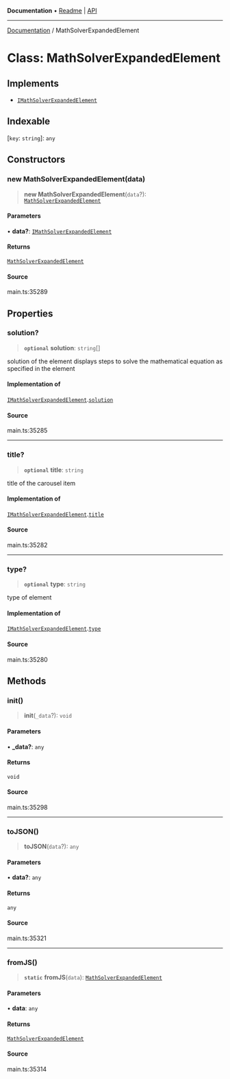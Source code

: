 **Documentation** • [Readme](../README.md) \| [API](../globals.md)

***

[Documentation](../README.md) / MathSolverExpandedElement

# Class: MathSolverExpandedElement

## Implements

- [`IMathSolverExpandedElement`](../interfaces/IMathSolverExpandedElement.md)

## Indexable

 \[`key`: `string`\]: `any`

## Constructors

### new MathSolverExpandedElement(data)

> **new MathSolverExpandedElement**(`data`?): [`MathSolverExpandedElement`](MathSolverExpandedElement.md)

#### Parameters

• **data?**: [`IMathSolverExpandedElement`](../interfaces/IMathSolverExpandedElement.md)

#### Returns

[`MathSolverExpandedElement`](MathSolverExpandedElement.md)

#### Source

main.ts:35289

## Properties

### solution?

> **`optional`** **solution**: `string`[]

solution of the element
displays steps to solve the mathematical equation as specified in the element

#### Implementation of

[`IMathSolverExpandedElement`](../interfaces/IMathSolverExpandedElement.md).[`solution`](../interfaces/IMathSolverExpandedElement.md#solution)

#### Source

main.ts:35285

***

### title?

> **`optional`** **title**: `string`

title of the carousel item

#### Implementation of

[`IMathSolverExpandedElement`](../interfaces/IMathSolverExpandedElement.md).[`title`](../interfaces/IMathSolverExpandedElement.md#title)

#### Source

main.ts:35282

***

### type?

> **`optional`** **type**: `string`

type of element

#### Implementation of

[`IMathSolverExpandedElement`](../interfaces/IMathSolverExpandedElement.md).[`type`](../interfaces/IMathSolverExpandedElement.md#type)

#### Source

main.ts:35280

## Methods

### init()

> **init**(`_data`?): `void`

#### Parameters

• **\_data?**: `any`

#### Returns

`void`

#### Source

main.ts:35298

***

### toJSON()

> **toJSON**(`data`?): `any`

#### Parameters

• **data?**: `any`

#### Returns

`any`

#### Source

main.ts:35321

***

### fromJS()

> **`static`** **fromJS**(`data`): [`MathSolverExpandedElement`](MathSolverExpandedElement.md)

#### Parameters

• **data**: `any`

#### Returns

[`MathSolverExpandedElement`](MathSolverExpandedElement.md)

#### Source

main.ts:35314
